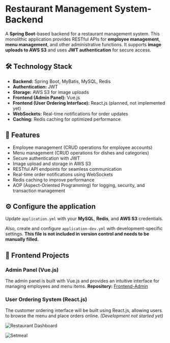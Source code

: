 # Restaurant Management System-Backend

A **Spring Boot**-based backend for a restaurant management system. This monolithic application provides RESTful APIs for **employee management**, **menu management**, and other administrative functions. It supports **image uploads to AWS S3** and uses **JWT authentication** for secure access.

## 🛠 Technology Stack

- **Backend:** Spring Boot, MyBatis, MySQL, Redis
- **Authentication:** JWT
- **Storage:** AWS S3 for image uploads
- **Frontend (Admin Panel):** Vue.js
- **Frontend (User Ordering Interface):** React.js (planned, not implemented yet)
- **WebSockets:** Real-time notifications for order updates
- **Caching:** Redis caching for optimized performance

## 🚀 Features

- Employee management (CRUD operations for employee accounts)
- Menu management (CRUD operations for dishes and categories)
- Secure authentication with JWT
- Image upload and storage in AWS S3
- RESTful API endpoints for seamless communication
- Real-time order notifications using WebSockets
- Redis caching to improve performance
- AOP (Aspect-Oriented Programming) for logging, security, and transaction management

## ⚙️ Configure the application

Update `application.yml` with your **MySQL**, **Redis**, and **AWS S3** credentials.

Also, create and configure `application-dev.yml` with development-specific settings. **This file is not included in version control and needs to be manually filled.**



## 📌 Frontend Projects

### Admin Panel (Vue.js)

The admin panel is built with Vue.js and provides an intuitive interface for managing employees and menu items. **Repository:** [Frontend-Admin](https://github.com/chloexj/chloe-restaurant-admin-frontend)

### User Ordering System (React.js)

The customer ordering interface will be built using React.js, allowing users to browse the menu and place orders online. *(Development not started yet)*



  ![Restaurant Dashboard](https://s3.us-east-1.amazonaws.com/com.chloe.testaws/project-restaurant-pic3.png)



![Setmeal](https://s3.us-east-1.amazonaws.com/com.chloe.testaws/project-restaurant-pic2.png)
